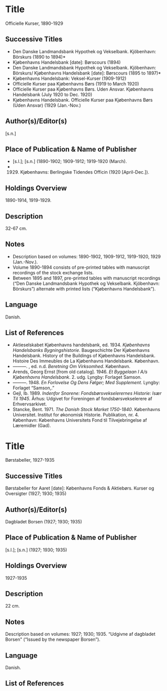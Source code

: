 # Title
Officielle Kurser, 1890-1929

## Successive Titles
* Den Danske Landmandsbank Hypothek og Vekselbank. Kjöbenhavn: Börskurs (1890 to 1894)* 
* Kjøbenhavns Handelsbank [date]: Børscours (1894)
* Den Danske Landmandsbank Hypothek og Vekselbank. Kjöbenhavn: Börskurs/ Kjøbenhavns Handelsbank [date]: Børscours (1895 to 1897)*
* Kjøbenhavns Handelsbank: Veksel-Kurser (1909-1912)
* Officielle Kurser paa Kjøbenhavns Børs (1919 to March 1920)
* Officielle Kurser paa Kjøbenhavns Børs. Uden Ansvar. Kjøbenhavns Handelsbank (July 1920 to Dec. 1920)
* Kjøbenhavns Handelsbank. Officielle Kurser paa Kjøbenhavns Børs (Uden Ansvar) (1929 (Jan.-Nov.)

## Author(s)/Editor(s)
[s.n.]

## Place of Publication & Name of Publisher
* [s.l.]; [s.n.] (1890-1902; 1909-1912; 1919-1920 (March).
* 1929. Kjøbenhavns: Berlingske Tidendes Officin (1920 [April-Dec.]). 

## Holdings Overview
1890-1914, 1919-1929.

## Description
32-67 cm.

## Notes
* Description based on volumes: 1890-1902, 1909-1912, 1919-1920, 1929 (Jan.-Nov.). 
* Volume 1890-1894 consists of pre-printed tables with manuscript recordings of the stock exchange lists. 
* Between 1895 and 1897, pre-printed tables with manuscript recordings (“Den Danske Landmandsbank Hypothek og Vekselbank. Kjöbenhavn: Börskurs”) alternate with printed lists (“Kjøbenhavns Handelsbank”).  

## Language
Danish.

## List of References
* Aktieselskabet Kjøbenhavns handelsbank, ed. 1934. *Kjøbenhavns Handelsbanks Bygningshistorie*. Baugeschichte Der Kjøbenhavns Handelsbank. History of the Buildings of Kjøbenhavns Handelsbank. Histoire Des Immeubles de La Kjøbenhavns Handelsbank. København.
* ———. , ed. n.d. *Beretning Om Virksomhed*. København.
* Arends, Georg Ernst [from old catalog]. 1946. *Et Byggelaan I A/s Kjøbenhavns Handelsbank*. 2. udg. Lyngby: Forlaget Samson.
* ———. 1948. *En Forlovelse Og Dens Følger; Med Supplement*. Lyngby: Forlaget “Samson,.”
* Gejl, Ib. 1989. *Indenfor Snorene: Fondsbørsvekselerernes Historie: Især Til 1945*. Århus: Udgivet for Foreningen af fondsbørsvekselerere af Erhvervsarkivet.
* Stancke, Bent. 1971. *The Danish Stock Market 1750-1840*. Københavns Universitet. Institut for økonomisk Historie. Publikation, nr. 4. København: Københavns Universitets Fond til Tilvejebringelse af Læremidler (Gad).

# Title
Børstabeller, 1927-1935

## Successive Titles
Børstabeller for Aaret [date]: Københavns Fonds & Aktiebørs. Kurser og Oversigter (1927; 1930; 1935)

## Author(s)/Editor(s)
Dagbladet Borsen (1927; 1930; 1935)

## Place of Publication & Name of Publisher
[s.l.]; [s.n.]  (1927; 1930; 1935)

## Holdings Overview
1927-1935

## Description
22 cm.

## Notes
Description based on volumes: 1927; 1930; 1935. “Udgivne af dagbladet Borsen" (“Issued by the newspaper Borsen”).

## Language
Danish.

## List of References
